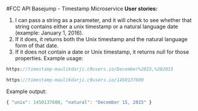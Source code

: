 #FCC API Basejump - Timestamp Microservice
**User stories:**

1. I can pass a string as a parameter, and it will check to see whether that string contains either a unix timestamp or a natural language date (example: January 1, 2016).
2. If it does, it returns both the Unix timestamp and the natural language form of that date.
3. If it does not contain a date or Unix timestamp, it returns null for those properties.
Example usage:
```js
https://timestamp-maulikdarji.c9users.io/December%2015,%202015
```
```js
https://timestamp-maulikdarji.c9users.io/1450137600
```
Example output:
```js
{ "unix": 1450137600, "natural": "December 15, 2015" }
```
